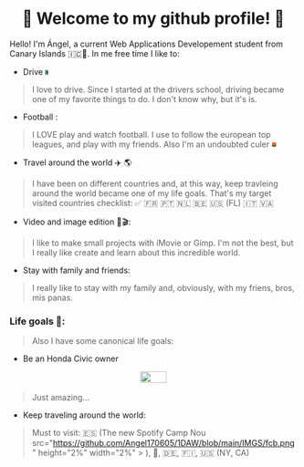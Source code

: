 <div align="center">
  
# 👋 Welcome to my github profile! 👋 

</div>

Hello! I'm Ángel, a current Web Applications Developement student from Canary Islands 🇮🇨🌴. In me free time I like to:
- Drive <img src="https://github.com/Angel170605/1DAW/blob/main/IMGS/L.png" width="1.25%" height="1.25%">
> I love to drive. Since I started at the drivers school, driving became one of my favorite things to do. I don't know why, but it's is.
- Football :
> I LOVE play and watch football. I use to follow the european top leagues, and play with my friends. Also I'm an undoubted culer <img src="https://github.com/Angel170605/1DAW/blob/main/IMGS/fcb.png" height="2%" width="2%" >

- Travel around the world ✈️ 🌎

> I have been on different countries and, at this way, keep travleing around the world became one of my life goals.
> That's my target visited countries checklist: ✅ 🇫🇷 🇵🇹 🇳🇱 🇧🇪 🇺🇸 (FL) 🇮🇹 🇻🇦

- Video and image edition 🎥🎬:
> I like to make small projects with iMovie or Gimp. I'm not the best, but I really like create and learn about this incredible world.

- Stay with family and friends:
> I really like to stay with my family and, obviously, with my friens, bros, mis panas.

### Life goals 🎯:
> Also I have some canonical life goals:

- Be an Honda Civic owner

 <div align="center">
   
  <img src="https://github.com/Angel170605/1DAW/blob/main/IMGS/tremendo.gif" width=30% height=30%>

  </div>

  > Just amazing...

- Keep traveling around the world:
> Must to visit: 🇪🇸 (The new Spotify Camp Nou src="https://github.com/Angel170605/1DAW/blob/main/IMGS/fcb.png" height="2%" width="2%" > ), 🏴󠁧󠁢󠁥󠁮󠁧󠁿, 🇩🇪, 🇫🇮, 🇺🇸 (NY, CA)


<!--
**Angel170605/Angel170605** is a ✨ _special_ ✨ repository because its `README.md` (this file) appears on your GitHub profile.

Here are some ideas to get you started:

- 🔭 I’m currently working on ...
- 🌱 I’m currently learning ...
- 👯 I’m looking to collaborate on ...
- 🤔 I’m looking for help with ...
- 💬 Ask me about ...
- 📫 How to reach me: ...
- 😄 Pronouns: ...
- ⚡ Fun fact: ...
-->
